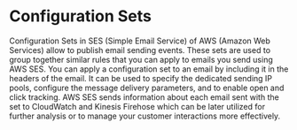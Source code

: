 # Configuration Sets

Configuration Sets in SES (Simple Email Service) of AWS (Amazon Web Services) allow to publish email sending events. These sets are used to group together similar rules that you can apply to emails you send using AWS SES. You can apply a configuration set to an email by including it in the headers of the email. It can be used to specify the dedicated sending IP pools, configure the message delivery parameters, and to enable open and click tracking. AWS SES sends information about each email sent with the set to CloudWatch and Kinesis Firehose which can be later utilized for further analysis or to manage your customer interactions more effectively.
